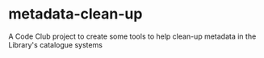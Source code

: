 # metadata-clean-up
A Code Club project to create some tools to help clean-up metadata in the Library's catalogue systems
